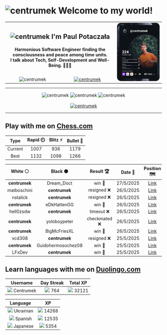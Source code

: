 <h1>
  <img
    src="https://emojis.slackmojis.com/emojis/images/1531849430/4246/blob-sunglasses.gif"
    width="30"
    alt="centrumek"
  />
  Welcome to my world!
</h1>

<table>
  <tbody>
    <tr>
      <td align="center" width="70%" colspan="2">
        <h2>
          <img
            src="https://raw.githubusercontent.com/MartinHeinz/MartinHeinz/master/wave.gif"
            width="30px"
            alt="centrumek"
          />
          I'm Paul Potaczała
        </h2>
        <h4>
          Harmonious Software Engineer finding the consciousness and peace among time units.
          <br/>
          I talk about Tech, Self-Development and Well-Being. 🌿🧘🚀
        </h4>
      </td>
      <td width="30%" rowspan="2">
        <a href="https://app.daily.dev/centrumek">
          <img
            src="./devcard.svg"
            alt="centrumek"
          />
        </a>
      </td>
    </tr>
    <tr align="center">
      <td>
        <img
          src="https://komarev.com/ghpvc/?username=centrumek&label=visitors&color=0e75b6&style=flat"
          alt="centrumek"
        >
      </td>
      <td>
        <a href="https://stackoverflow.com/users/14496012/centrumek">
          <img
            src="https://stackoverflow.com/users/flair/14496012.png?theme=dark"
            alt="centrumek"
          >
        </a>
      </td>
    </tr>
  </tbody>
</table>

---
<div align="center">
  <img 
    src="https://github-readme-stats.vercel.app/api?username=centrumek&show_icons=true&count_private=true&theme=dark&hide_border=true&hide=issues,contribs&bg_color=00000000"
    alt="centrumek"
  />
  <img
    src="https://github-readme-stats.vercel.app/api/top-langs/?username=centrumek&layout=compact&hide_border=true&theme=dark&bg_color=00000000&langs_count=6&exclude_repo=air-statistic-app"
    alt="centrumek"
  />
  <img 
    src="https://github-readme-streak-stats.herokuapp.com?user=centrumek&theme=dark&hide_border=true&background=FFFFFF00"
    alt="centrumek"
  />
  <br/>
  <br/>
  <a href="https://www.buymeacoffee.com/centrumek">
    <img
      src="https://cdn.buymeacoffee.com/buttons/v2/default-orange.png"
      height="50"
      width="210"
      alt="centrumek"
    />
  </a>
</div>

---

## Play with me on [Chess.com](https://www.chess.com/member/centrumek)

<div align="center">
<!--START_SECTION:chessStats-->
<!-- Automatically generated with https://github.com/Balastrong/chess-stats-action -->

| Type | Rapid ⏲️ | Blitz ⚡ | Bullet 🔫 |
|:---:|:---:|:---:|:---:|
| Current | 1007 | 936 | 1179 |
| Best | 1132 | 1098 | 1266 |

| White ⚪ | Black ⚫ | Result 🏆 | Date 📅 | Position 🗺️ | Type 🕕 |
|:---:|:---:|:---:|:---:|:---:|:---:|
| **centrumek** | Dream_Doct | win 🥇 | 27/5/2025 | <a href="http://www.ee.unb.ca/cgi-bin/tervo/fen.pl?select=r2qk1nr/ppp2pBp/2n3p1/4p3/4P3/3P4/PPP3PP/RN1QK2R b KQkq - 2 11">Link</a> | Blitz |
| matboschini | **centrumek** | resigned ❌ | 26/5/2025 | <a href="http://www.ee.unb.ca/cgi-bin/tervo/fen.pl?select=8/8/3Nr3/1R2P1P1/3k1P2/K7/6P1/8 b - - 0 40">Link</a> | Blitz |
| nstalick | **centrumek** | resigned ❌ | 26/5/2025 | <a href="http://www.ee.unb.ca/cgi-bin/tervo/fen.pl?select=5bnr/5pp1/p5k1/3PP1B1/6Q1/8/PP3PP1/R4RK1 b - - 0 22">Link</a> | Blitz |
| **centrumek** | eDkHattenGG | win 🥇 | 26/5/2025 | <a href="http://www.ee.unb.ca/cgi-bin/tervo/fen.pl?select=8/1p6/p1b1k1p1/P4p2/1P2pP2/4P1P1/3R1K2/8 b - - 0 42">Link</a> | Blitz |
| hell0zsdw | **centrumek** | timeout ❌ | 26/5/2025 | <a href="http://www.ee.unb.ca/cgi-bin/tervo/fen.pl?select=7k/8/7P/6K1/p7/P1p5/2B5/8 b - - 0 61">Link</a> | Blitz |
| **centrumek** | yoloboypeter | checkmated ❌ | 26/5/2025 | <a href="http://www.ee.unb.ca/cgi-bin/tervo/fen.pl?select=8/4R3/P4p2/6p1/8/4pk2/8/4K2r w - - 1 41">Link</a> | Blitz |
| **centrumek** | BigMcFriesXL | win 🥇 | 26/5/2025 | <a href="http://www.ee.unb.ca/cgi-bin/tervo/fen.pl?select=8/6kp/2R5/p1p4P/4p3/PP2P3/2P3P1/6K1 b - - 2 32">Link</a> | Blitz |
| vcd308 | **centrumek** | resigned ❌ | 25/5/2025 | <a href="http://www.ee.unb.ca/cgi-bin/tervo/fen.pl?select=B7/8/8/7R/1P1k2n1/2N3P1/PP2KPP1/8 b - - 0 30">Link</a> | Blitz |
| **centrumek** | Guidohermosochez08 | win 🥇 | 25/5/2025 | <a href="http://www.ee.unb.ca/cgi-bin/tervo/fen.pl?select=8/3P3k/5p2/1p3P1p/7P/P1K5/8/6R1 b - - 0 37">Link</a> | Blitz |
| LFxDev | **centrumek** | win 🥇 | 25/5/2025 | <a href="http://www.ee.unb.ca/cgi-bin/tervo/fen.pl?select=rn1qr1k1/pp3pp1/8/3p2P1/3P1P2/P1P5/4b1P1/R2Q1K1R w - - 0 20">Link</a> | Blitz |

<!--END_SECTION:chessStats-->
</div>

## Learn languages with me on [Duolingo.com](https://www.duolingo.com/profile/Centrumek)

<div align="center">
<!--START_SECTION:duolingoStats-->
<!-- Automatically generated with https://github.com/centrumek/duolingo-readme-stats-->

| Username | Day Streak | Total XP |
|:---:|:---:|:---:|
| <img src="https://raw.githubusercontent.com/centrumek/duolingo-readme-stats/main/assets/duolingo.png" height="12"> Centrumek | <img src="https://raw.githubusercontent.com/centrumek/duolingo-readme-stats/main/assets/streakinactive.svg" height="12"> 764 | <img src="https://raw.githubusercontent.com/centrumek/duolingo-readme-stats/main/assets/xp.svg" height="12"> 32121 | <img src="https://raw.githubusercontent.com/centrumek/duolingo-readme-stats/main/assets/xp.svg" height="12"> 0 |

| Language | XP |
|:---:|:---:|
| <img src="https://raw.githubusercontent.com/centrumek/duolingo-readme-stats/main/assets/langs/ukrainian.svg" height="12"> Ukrainian | <img src="https://raw.githubusercontent.com/centrumek/duolingo-readme-stats/main/assets/xp.svg" height="12"> 14268 |
| <img src="https://raw.githubusercontent.com/centrumek/duolingo-readme-stats/main/assets/langs/spanish.svg" height="12"> Spanish | <img src="https://raw.githubusercontent.com/centrumek/duolingo-readme-stats/main/assets/xp.svg" height="12"> 12535 |
| <img src="https://raw.githubusercontent.com/centrumek/duolingo-readme-stats/main/assets/langs/japanese.svg" height="12"> Japanese | <img src="https://raw.githubusercontent.com/centrumek/duolingo-readme-stats/main/assets/xp.svg" height="12"> 5354 |

<!--END_SECTION:duolingoStats-->
</div>
<!--
**centrumek/centrumek** is a ✨ _special_ ✨ repository because its `README.md` (this file) appears on your GitHub profile.

Here are some ideas to get you started:

- 🔭 I’m currently working on ...
- 🌱 I’m currently learning ...
- 👯 I’m looking to collaborate on ...
- 🤔 I’m looking for help with ...
- 💬 Ask me about ...
- 📫 How to reach me: ...
- 😄 Pronouns: ...
- ⚡ Fun fact: ...
-->
